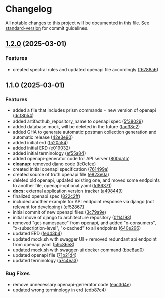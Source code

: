 # Changelog

All notable changes to this project will be documented in this file. See [standard-version](https://github.com/conventional-changelog/standard-version) for commit guidelines.

## [1.2.0](https://github.com/DeanBaron/architecture/compare/api-1.1.0...api-1.2.0) (2025-03-01)


### Features

* created spectral rules and updated openapi file accordingly ([f6788a6](https://github.com/DeanBaron/architecture/commit/f6788a6f6c7743d3a918d35195813ecbc16bffc6))

## 1.1.0 (2025-03-01)


### Features

* added a file that includes prism commands + new version of openapi ([dcf8b54](https://github.com/DeanBaron/architecture/commit/dcf8b541fe94f5bbf7ad14c825a572231a32bcfa))
* added artifacthub_repository_name to openapi spec ([5f38029](https://github.com/DeanBaron/architecture/commit/5f380291a1c5f4615e47665e8bdcbd4518a2a9d7))
* added database mock, will be deleted in the future ([fad38e2](https://github.com/DeanBaron/architecture/commit/fad38e270a57251e6f9eccefa511adf5d4a2b88b))
* added GHA to generate automatic postman collection generation and automatic release ([42e3e90](https://github.com/DeanBaron/architecture/commit/42e3e9030e4d86366e60c71657ad2b15d0938336))
* added initial erd ([f520a54](https://github.com/DeanBaron/architecture/commit/f520a548991512accc06429e4559ea4e6b10f6e4))
* added initial ERD ([e019032](https://github.com/DeanBaron/architecture/commit/e0190328dc0d4b278142142fb8a90a1c48a2b652))
* added initial terminology ([ef55a84](https://github.com/DeanBaron/architecture/commit/ef55a843c20be0a8a41bbb455f4a7278edb85261))
* added openapi-generator code for API server ([800da1b](https://github.com/DeanBaron/architecture/commit/800da1b490a73c0b777604d13018a550d00fe348))
* **cleanup:** removed djano code ([fc0cfce](https://github.com/DeanBaron/architecture/commit/fc0cfcecd86c7b737202f256094cada45646da8f))
* created initial openapi specification ([761499a](https://github.com/DeanBaron/architecture/commit/761499a65192e5007d805a668717cad9f0bacad8))
* created source of truth openapi file ([e823e0a](https://github.com/DeanBaron/architecture/commit/e823e0a8774525da4ae825f65caefac9fbeb5549))
* deleted old openapi, updated existing one, and moved some endpoints to another file, openapi-optional.yaml ([fd86371](https://github.com/DeanBaron/architecture/commit/fd863716323cb4575606f7524d21c8ed11acaa89))
* **docs:** external application version tracker ([a498449](https://github.com/DeanBaron/architecture/commit/a498449c06ea372167aaa283e544ca6ef32bfd3c))
* finalized openapi spec ([822c2ff](https://github.com/DeanBaron/architecture/commit/822c2ff41b587b68411a8c3b5a93120b7d7e5533))
* included another example for API endpoint response via django (not relevant for developing) ([ef52867](https://github.com/DeanBaron/architecture/commit/ef5286751a741547901e06b59e035ba34e0c83f4))
* initial commit of new openapi files ([3c79a9e](https://github.com/DeanBaron/architecture/commit/3c79a9e4847b090c9e02e3a228e0b65afe699256))
* initial move of django to architecture repository ([0f14193](https://github.com/DeanBaron/architecture/commit/0f14193ef71682292c9d45141d21a8156d7bee0d))
* removed "get-namespace" from openapi, and added "x-consumers", "x-subscription-level", "x-cached" to all endpoints ([640e296](https://github.com/DeanBaron/architecture/commit/640e296b4b387e795884194a4be652699d80b23c))
* updated ERD ([fed43b4](https://github.com/DeanBaron/architecture/commit/fed43b482f306c707b4c53c0c4ef5aaf62db1194))
* updated mock.sh with swagger UI + removed redundant api endpoint from openapi.yaml ([59c86e8](https://github.com/DeanBaron/architecture/commit/59c86e88b070fd107d84ce8bda2a792068ba9f1a))
* updated mock.sh with swagger-ui docker command ([bbe8ad0](https://github.com/DeanBaron/architecture/commit/bbe8ad0f67b584b1c5a2e1c2a4dfbc513af92474))
* updated openapi file ([71b21d4](https://github.com/DeanBaron/architecture/commit/71b21d4b50c69f5e471ee2d311bd429a0e40e3db))
* updated terminology ([a7c4ea3](https://github.com/DeanBaron/architecture/commit/a7c4ea37bbd935a0c247ad73148e96d7d8330e63))


### Bug Fixes

* remove unnecessary openapi-generator code ([eac3d4e](https://github.com/DeanBaron/architecture/commit/eac3d4ea7a036d0dec1b5cab7fd32372556f9031))
* updated wrong terminology in erd ([cdb87c4](https://github.com/DeanBaron/architecture/commit/cdb87c49f04a7d66d311f2e7e16b98e26eac28aa))
